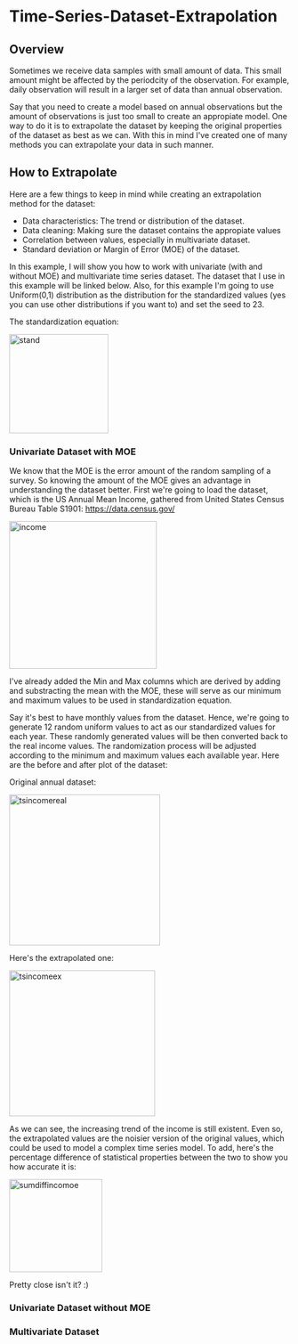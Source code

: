 # Time-Series-Dataset-Extrapolation
## Overview
Sometimes we receive data samples with small amount of data. This small amount might be affected by the periodcity of the observation. For example, daily observation will result in a larger set of data than annual observation.

Say that you need to create a model based on annual observations but the amount of observations is just too small to create an appropiate model. One way to do it is to extrapolate the dataset by keeping the original properties of the dataset as best as we can. With this in mind I've created one of many methods you can extrapolate your data in such manner.

## How to Extrapolate
Here are a few things to keep in mind while creating an extrapolation method for the dataset:
* Data characteristics: The trend or distribution of the dataset.
* Data cleaning: Making sure the dataset contains the appropiate values
* Correlation between values, especially in multivariate dataset.
* Standard deviation or Margin of Error (MOE) of the dataset.

In this example, I will show you how to work with univariate (with and without MOE) and multivariate time series dataset. 
The dataset that I use in this example will be linked below. Also, for this example I'm going to use Uniform(0,1) distribution as the distribution for the standardized values (yes you can use other distributions if you want to) and set the seed to 23.

The standardization equation:

<img width="178" alt="stand" src="https://user-images.githubusercontent.com/53423050/91012503-69603780-e610-11ea-936b-4eb2982eb7ea.png">

### Univariate Dataset with MOE
We know that the MOE is the error amount of the random sampling of a survey. So knowing the amount of the MOE gives an advantage in understanding the dataset better.
First we're going to load the dataset, which is the US Annual Mean Income, gathered from United States Census Bureau Table S1901: https://data.census.gov/

<img width="265" alt="income" src="https://user-images.githubusercontent.com/53423050/91012412-446bc480-e610-11ea-8719-bd46d5a5a09b.png">

I've already added the Min and Max columns which are derived by adding and substracting the mean with the MOE, these will serve as our minimum and maximum values to be used in standardization equation.

Say it's best to have monthly values from the dataset. Hence, we're going to generate 12 random uniform values to act as our standardized values for each year. These randomly generated values will be then converted back to the real income values. The randomization process will be adjusted according to the minimum and maximum values each available year. Here are the before and after plot of the dataset:

Original annual dataset:

<img width="271" alt="tsincomereal" src="https://user-images.githubusercontent.com/53423050/91012536-74b36300-e610-11ea-97dd-d6592eb67076.png">

Here's the extrapolated one:

<img width="262" alt="tsincomeex" src="https://user-images.githubusercontent.com/53423050/91012553-7c730780-e610-11ea-8026-0a71938f9477.png">

As we can see, the increasing trend of the income is still existent. Even so, the extrapolated values are the noisier version of the original values, which could be used to model a complex time series model. To add, here's the percentage difference of statistical properties between the two to show you how accurate it is:

<img width="167" alt="sumdiffincomoe" src="https://user-images.githubusercontent.com/53423050/91012580-84cb4280-e610-11ea-8c18-ae7f20e3400f.png">

Pretty close isn't it? :)
### Univariate Dataset without MOE
### Multivariate Dataset
